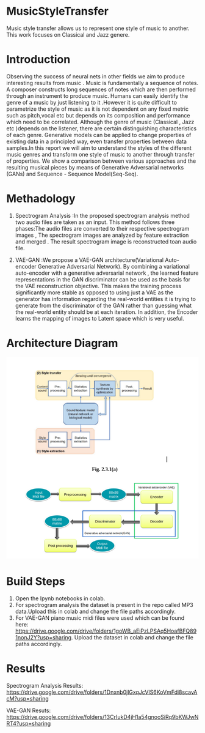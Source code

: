 # MusicStyleTransfer

Music style transfer allows us to represent one style of music to another. This work focuses on Classical and Jazz genere.
# Introduction

Observing the success of neural nets in other fields we aim to produce interesting results from music . Music is fundamentally a sequence of notes. A composer
constructs long sequences of notes which are then performed through an instrument to produce music. Humans can easily identify the genre of a music by just
listening to it .However it is quite difficult to parametrize the style of music as it is not dependent on any fixed metric such as pitch,vocal etc but depends on its composition and performance which need to be correlated. Although the genre of music (Classical , Jazz etc  )depends on the listener, there are certain distinguishing characteristics of each genre. Generative models can be applied to change properties of existing data in a principled way, even transfer properties between data samples.In this report we will aim to understand the styles of the different music genres and transform one style of music to another through transfer of properties. We show a comparison between various approaches and the resulting musical pieces by means of Generative Adversarial networks (GANs) and Sequence - Sequence Model(Seq-Seq).

# Methadology

1) Spectrogram Analysis :In the proposed spectrogram analysis method two audio files are taken as an input. This method follows three phases:The audio files are converted to their respective spectrogram images , The spectrogram images are analyzed by feature extraction and merged . The result spectrogram image is reconstructed toan audio file.

2) VAE-GAN :We propose a VAE-GAN architecture(Variational Auto-encoder Generative Adversarial Network). By combining a variational auto-encoder with a generative
adversarial network , the learned feature representations in the GAN discriminator can be used as the basis for the VAE reconstruction objective. This makes the training process significantly more stable as opposed to using just a VAE as the generator has information regarding the real-world entities it is trying to generate from the discriminator of the GAN rather than guessing what the real-world entity should be at each iteration. In addition, the Encoder learns the mapping of images to Latent space which is very useful.

# Architecture Diagram

![alt text](./archDiag.png)


# Build Steps
 1) Open the Ipynb notebooks in colab.
 2) For spectrogram analysis the dataset is present in the repo called MP3 data.Upload this in colab and change the file paths accordingly.
 3) For VAE-GAN piano music midi files were used which can be found here: https://drive.google.com/drive/folders/1goWB_aEiPzLPSAq5HoafBFQ891nonJ2Y?usp=sharing. Upload the dataset in colab and change the file paths accordingly.
  
# Results

Spectrogram  Analysis Results: https://drive.google.com/drive/folders/1Dnxnb0jlGxqJcVIS6KoVmFdi8scavAcM?usp=sharing

VAE-GAN Resuts: https://drive.google.com/drive/folders/13CrIukD4jH1a54gnooSiRq9bKWJwNRT4?usp=sharing

